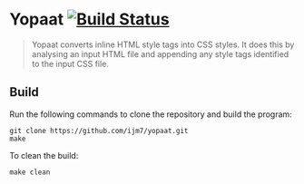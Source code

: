 # Yopaat [![Build Status](https://travis-ci.org/ijm7/yopaat.svg?branch=master)](https://travis-ci.org/ijm7/yopaat)  
> Yopaat converts inline HTML style tags into CSS styles. It does this by analysing an input HTML file and appending any style tags identified to the input CSS file.   
  
## Build  
Run the following commands to clone the repository and build the program:    
```  
git clone https://github.com/ijm7/yopaat.git  
make  
```  
To clean the build:  
```  
make clean  
```  
